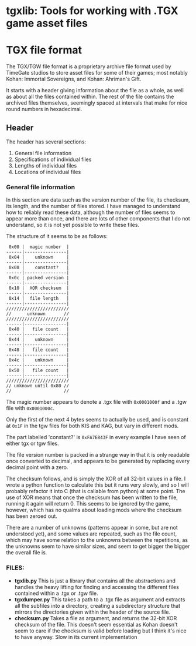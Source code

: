 # tgxlib: Tools for working with .TGX game asset files

# TGX file format

The TGX/TGW file format is a proprietary archive file format
used by TimeGate studios to store asset files for some of their
games; most notably Kohan: Immortal Sovereigns, and Kohan:
Ahriman's Gift.

It starts with a header giving information about the file as
a whole, as well as about all the files contained within.
The rest of the file contains the archived files themselves,
seemingly spaced at intervals that make for nice round numbers
in hexadecimal.

## Header

The header has several sections:
1. General file information
2. Specifications of individual files
3. Lengths of individual files
4. Locations of individual files

### General file information

In this section are data such as the version number of the file,
its checksum, its length, and the number of files stored. I have
managed to understand how to reliably read these data, although
the number of files seems to appear more than once, and there are
lots of other components that I do not understand, so it is not
yet possible to write these files.

The structure of it seems to be as follows:

	 0x00 |  magic number  |
	------|----------------|
	 0x04 |    unknown     |
	------|----------------|
	 0x08 |    constant?   |
	------|----------------|
	 0x0c | packed version |
	------|----------------|
	 0x10 |  XOR checksum  |
	------|----------------|
	 0x14 |  file length   |
	------|----------------|
	////////////////////////
	//	    unknown       //
	////////////////////////
	------|----------------|
	 0x40 |   file count   |
	------|----------------|
	 0x44 |    unknown     |
	------|----------------|
	 0x48 |   file count   |
	------|----------------|
	 0x4c |    unknown     |
	------|----------------|
	 0x50 |   file count   |
	------|----------------|
	////////////////////////
	// unknown until 0x80 //
	//                    //
	
The magic number appears to denote a .tgx file with `0x0001000f`
and a .tgw file with `0x0001000c`.

Only the first of the next 4 bytes seems to actually be used,
and is constant at `0x1F` in the tgw files for both KIS and KAG,
but vary in different mods.

The part labelled 'constant?' is `0xFA7E843F` in every example
I have seen of either tgx or tgw files.

The file version number is packed in a strange way in that it
is only readable once converted to decimal, and appears to be
generated by replacing every decimal point with a zero.

The checksum follows, and is simply the XOR of all 32-bit
values in a file. I wrote a python function to calculate this
but it runs very slowly, and so I will probably refactor it
into C (that is callable from python) at some point. The use
of XOR means that once the checksum has been written to the
file, running it again will return 0. This seems to be
ignored by the game, however, which has no qualms about loading
mods where the checksum has been zeroed out.

There are a number of unknowns (patterns appear in some, but
are not understood yet), and some values are repeated, such as
the file count, which may have some relation to the unknowns
between the repetitions, as the unknowns seem to have similar
sizes, and seem to get bigger the bigger the overall file is.
	
### FILES:
+ **tgxlib.py**
  This is just a library that contains all the abstractions and
  handles the heavy lifting for finding and accessing the different
  files contained within a .tgx or .tgw file.
+ **tgxdumper.py**
  This takes a path to a .tgx file as argument and extracts all the
  subfiles into a directory, creating a subdirectory structure that
  mirrors the directories given within the header of the source file.
+ **checksum.py**
  Takes a file as argument, and returns the 32-bit XOR checksum of the
  file. This doesn't seem essential as Kohan doesn't seem to care if the
  checksum is valid before loading but I think it's nice to have anyway.
  Slow in its current implementation
  
